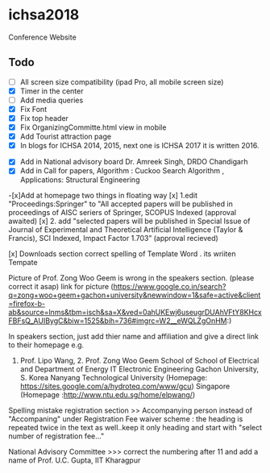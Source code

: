 # ichsa2018
Conference Website

## Todo

- [ ] All screen size compatibility (ipad Pro, all mobile screen size)
- [x] Timer in the center
- [ ] Add media queries
- [x] Fix Font
- [x] Fix top header
- [x] Fix OrganizingCommitte.html view in mobile
- [x] Add Tourist attraction page
- [x] In blogs for ICHSA 2014, 2015, next one is ICHSA 2017 it is written 2016.
<!-- Reference: http://socpros16.scrs.in/ -->
- [x] Add in National advisory board
        Dr. Amreek Singh, DRDO Chandigarh
- [x] Add in Call for papers,
        Algorithm : Cuckoo Search Algorithm ,
        Applications: Structural Engineering

-[x]Add at homepage two things in floating way
[x] 1.edit "Proceedings:Springer" to "All accepted papers will be published in proceedings of AISC seriers of Springer, SCOPUS Indexed (approval awaited)
[x] 2. add "selected papers will be published in Special Issue of Journal of Experimental and Theoretical Artificial Intelligence (Taylor & Francis), SCI Indexed, Impact Factor 1.703” (approval recieved)

[x] Downloads section correct spelling of Template Word . its wriiten Tempate

Picture of Prof. Zong Woo Geem is wrong in the speakers section. (please correct it asap) link for picture
(https://www.google.co.in/search?q=zong+woo+geem+gachon+university&newwindow=1&safe=active&client=firefox-b-ab&source=lnms&tbm=isch&sa=X&ved=0ahUKEwj6useugrDUAhVFtY8KHcxFBFsQ_AUIBygC&biw=1525&bih=736#imgrc=W2__eWQLZgOnHM:)

In speakers section, just add thier name and affiliation and give a direct link to their homepage e.g.
1. Prof. Lipo Wang,                                               2. Prof. Zong Woo Geem
   School of School of Electrical and                                Department of Energy IT
   Electronic Engineering                                            Gachon University, S. Korea
   Nanyang Technological University                                (Homepage: https://sites.google.com/a/hydroteq.com/www/gcu)
   Singapore
   (Homepage :http://www.ntu.edu.sg/home/elpwang/)
   
  Spelling mistake registration section >> Accompanying person instead of "Accompaning"
  under Registration Fee waiver scheme : the heading is repeated twice in the text as well..keep it only heading and start with "select number of registration fee..." 
  
  National Advisory Committee >>> correct the numbering after 11 and add a name of Prof. U.C. Gupta, IIT Kharagpur
  
